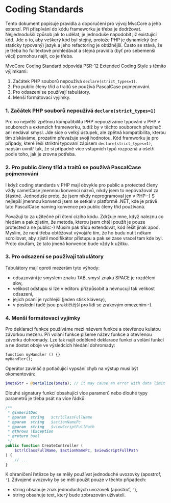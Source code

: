 # Coding Standards

Tento dokument popisuje pravidla a doporučení pro vývoj MvcCore a jeho extenzí. 
Při přispívání do kódu frameworku je třeba je dodržovat. 
Nejjednodušší způsob jak to udělat, je jednoduše napodobit již existující kód. 
Jde o to, aby veškerý kód byl stejný, protože PHP je dynamický (ne staticky typovaný) jazyk
a jeho refactoring je obtížnější. Často se stává, že je třeba ho fulltextově prohledávat
a stejná pravidla (byť pro sebemenší věci) pomohou najít, co je třeba.

MvcCore Coding Standard odpovídá PSR-12 Extended Coding Style s těmito výjimkami:
1. Začátek PHP souborů nepoužívá `declare(strict_types=1)`.
2. Pro public členy tříd a traitů se používá PascalCase pojmenování.
3. Pro odsazení se používají tabulátory.
4. Menší formátovací vyjímky.

### 1. Začátek PHP souborů nepoužívá `declare(strict_types=1)`
Pro co největší zpětnou kompatibilitu PHP nepoužíváme typování v PHP
v souborech a extenzích frameworku, tudíž by v těchto souborech přepínač ani nedával smysl. Jde sice o velký ústupek, ale zpětná 
kompatibilita, kterou tím získáváme, prozatím převažuje svoji hodnotou.
Kód framworku je pro případy, které řeší striktní typovaní zápisem `declare(strict_types=1)`, 
napsán uvnitř tak, že si případně více vstupních typů rozpozná a ošetří
podle toho, jak je zrovna potřeba.

### 2. Pro public členy tříd a traitů se používá PascalCase pojmenování
I když coding standards v PHP mají obvykle pro public a protected členy 
vždy camelCase jmennou konvenci názvů, nikdy jsem to nepovažoval za šťastné.
Jednoduše proto, že jsem nikdy neprogramoval jen v PHP:-) 
S nejlepší jmennou konvencí jsem se setkal v platformě .NET, 
kde je právě tato PascalCase naming konvence pro public členy tříd používaná.

Považuji to za užitečné při čtení cizího kódu. Zdržuje mne, když 
naleznu co hledám a pak zjistím, že metoda, kterou jsem chtěl použít 
je pouze protected a ne public:-) Musím pak třídu extendovat, kód řešit jinak apod.
Myslím, že není třeba obtěžovat vývojáře tím, že ho budu nutit někam scrollovat, 
aby zjistil modifikátor přístupu a pak se zase vracel tam kde byl.
Proto doufám, že tato jmená konvence bude vždy k užitku.

### 3. Pro odsazení se používají tabulátory
Tabulátory mají oproti mezerám tyto výhody:
- odsazování je smyslem znaku TAB, smysl znaku SPACE je rozdělení slov,
- velikost odstupu si lze v editoru přizpůsobit a nevnucují tak velikost odsazení,
- jejich psaní je rychlejší (jeden stisk klávesy),
- v poslední řadě jsou praktičtější pro lidi se zrakovým omezením:-).

### 4. Menší formátovací vyjímky

Pro deklaraci funkce používáme mezi názvem funkce a otevřenou kulatou závorkou mezeru.
Při volání funkce píšeme název funkce a otevřenou závorku dohromady.
Lze tak najít odděleně deklarace funkcí a volání funkcí a ne dostat 
oboje ve výsledcích hledání dohromady:
```
function myHandler () {}
myHandler();
```

Operátor zavináč `@` potlačující vypsání chyb na výstup musí být okomentován:
```php
$metaStr = @serialize($meta); // it may cause an error with data limit overflow
```

Dlouhé signatury funkcí obsahující více paramerů nebo dlouhé typy parametrů 
je třeba psát na více řádků:
```php
/**
 * @inheritDoc
 * @param  string   $ctrlClassFullName
 * @param  string   $actionNamePc
 * @param  string   $viewScriptFullPath
 * @throws \Exception
 * @return bool
 */
public function CreateController (
	$ctrlClassFullName, $actionNamePc, $viewScriptFullPath
) {
	// ...
}
```

K ohraničení řetězce by se měly používat jednoduché uvozovky (apostrof, `'`).
Zdvojené uvozovky by se měli použít pouze v těchto případech:
- string obsahuje znak jednoduchých uvozovek (apostrof, `'`),
- string obsahuje text, který bude zobrazován uživateli.
